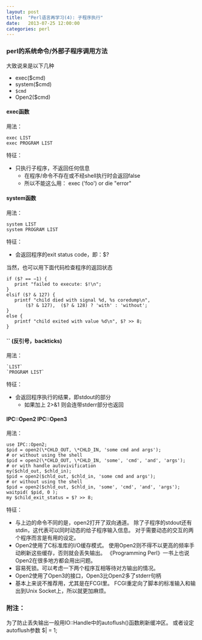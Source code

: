 ```yaml
---
layout: post
title:  "Perl语言再学习(4): 子程序执行"
date:   2013-07-25 12:00:00
categories: perl
---
```


### perl的系统命令/外部子程序调用方法

大致说来是以下几种

* exec($cmd)
* system($cmd)
* `$cmd`
* Open2($cmd)

#### exec函数

用法：

	exec LIST
	exec PROGRAM LIST

特征：

* 只执行子程序，不返回任何信息
	* 在程序/命令不存在或不经shell执行时会返回false
	* 所以不能这么用： exec ('foo') or die "error"

#### system函数

用法：

	system LIST
	system PROGRAM LIST

特征：

* 会返回程序的exit status code，即：$?	

当然，也可以用下面代码检查程序的返回状态

	if ($? == −1) {
	   print "failed to execute: $!\n";
	}
	elsif ($? & 127) {
	   printf "child died with signal %d, %s coredump\n",
		   ($? & 127),  ($? & 128) ? 'with' : 'without';
	}
	else {
	   printf "child exited with value %d\n", $? >> 8;
	}

#### `` (反引号，backticks) 

用法：

	`LIST`
	`PROGRAM LIST`

特征：

* 会返回程序执行的结果，即stdout的部分
	* 如果加上 2>&1 则会连带stderr部分也返回



#### IPC::Open2 IPC::Open3


用法：

	use IPC::Open2;
	$pid = open2(\*CHLD_OUT, \*CHLD_IN, 'some cmd and args');
	# or without using the shell
	$pid = open2(\*CHLD_OUT, \*CHLD_IN, 'some', 'cmd', 'and', 'args');
	# or with handle autovivification
	my($chld_out, $chld_in);
	$pid = open2($chld_out, $chld_in, 'some cmd and args');
	# or without using the shell
	$pid = open2($chld_out, $chld_in, 'some', 'cmd', 'and', 'args');
	waitpid( $pid, 0 );
	my $child_exit_status = $? >> 8;


特征：
	
* 与上边的命令不同的是，open2打开了双向通道。
	除了子程序的stdout还有stdin，这代表可以同时动态的给子程序输入信息。
	对于需要动态的交互的两个程序而言是有用的设定。
* Open2使用了C标准库的I/O缓存模式。
	使用Open2则不得不以更高的频率手动刷新这些缓存，否则就会丢失输出。
	《Programming Perl》一书上也说Open2在很多地方都会用出问题。
* 容易死锁。可以考虑一下两个程序互相等待对方输出的情况。
* Open2使用了Open3的接口，Open3比Open2多了stderr句柄
* 基本上来说不推荐用，尤其是在FCGI里。
	FCGI重定向了脚本的标准输入和输出到Unix Socket上，所以就更加麻烦。


### 附注：

为了防止丢失输出一般用IO::Handle中的autoflush()函数刷新缓冲区。
或者设定autoflush参数 $| = 1;
